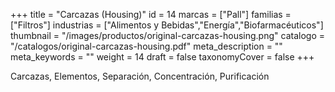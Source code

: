 +++
title = "Carcazas (Housing)"
id = 14
marcas = ["Pall"]
familias = ["Filtros"]
industrias = ["Alimentos y Bebidas","Energía","Biofarmacéuticos"]
thumbnail = "/images/productos/original-carcazas-housing.png"
catalogo = "/catalogos/original-carcazas-housing.pdf"
meta_description = ""
meta_keywords = ""
weight = 14
draft = false
taxonomyCover = false
+++
<p>Carcazas, Elementos, Separación, Concentración, Purificación</p>